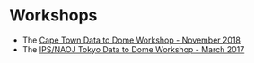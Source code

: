 # Workshops

* The [Cape Town Data to Dome Workshop - November 2018](https://github.com/IPSScienceVisualization/Workshops/tree/master/CapeTown2018)
* The [IPS/NAOJ Tokyo Data to Dome Workshop - March 2017](https://github.com/IPSScienceVisualization/Workshops/tree/master/Tokyo2017)

